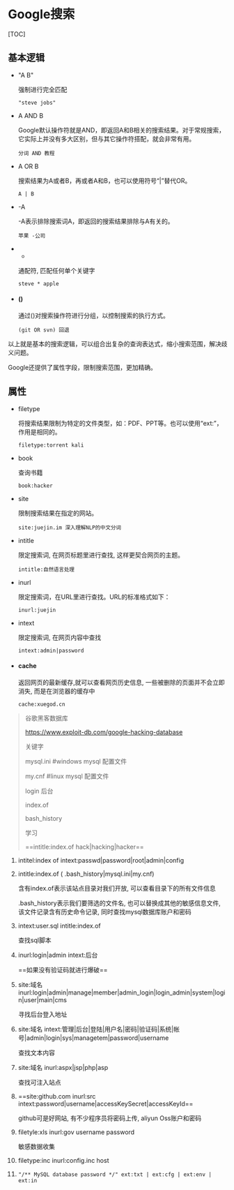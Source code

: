 # Google搜索

[TOC]

## 基本逻辑

- "A B"

  强制进行完全匹配

  ```
  "steve jobs"
  ```

- A AND B

  Google默认操作符就是AND，即返回A和B相关的搜索结果。对于常规搜索，它实际上并没有多大区别，但与其它操作符搭配，就会非常有用。

  ```
  分词 AND 教程
  ```

- A OR  B

  搜索结果为A或者B，再或者A和B，也可以使用符号“|”替代OR。

  ```
  A | B
  ```

- -A

  -A表示排除搜索词A，即返回的搜索结果排除与A有关的。

  ```
  苹果 -公司
  ```

- *

  通配符, 匹配任何单个关键字

  ```
  steve * apple
  ```

- #### ()

  通过()对搜索操作符进行分组，以控制搜索的执行方式。

  ```
  (git OR svn) 回退
  ```

以上就是基本的搜索逻辑，可以组合出复杂的查询表达式，缩小搜索范围，解决歧义问题。

Google还提供了属性字段，限制搜索范围，更加精确。

## 属性

- filetype

  将搜索结果限制为特定的文件类型，如：PDF、PPT等。也可以使用“ext:”，作用是相同的。

  ```
  filetype:torrent kali
  ```

- book

  查询书籍

  ```
  book:hacker
  ```

- site

  限制搜索结果在指定的网站。

  ```
  site:juejin.im 深入理解NLP的中文分词
  ```

- intitle

  限定搜索词, 在网页标题里进行查找, 这样更契合网页的主题。

  ```
  intitle:自然语言处理
  ```

- inurl

  限定搜索词，在URL里进行查找。URL的标准格式如下：

  ```
  inurl:juejin
  ```

- intext

  限定搜索词, 在网页内容中查找

  ```
  intext:admin|password
  ```

- #### cache

  返回网页的最新缓存,就可以查看网页历史信息, 一些被删除的页面并不会立即消失, 而是在浏览器的缓存中

  ```
  cache:xuegod.cn
  ```

> 谷歌黑客数据库
>
> https://www.exploit-db.com/google-hacking-database
>
> 关键字
>
> mysql.ini #windows mysql 配置文件
>
> my.cnf #linux mysql 配置文件
>
> login 后台
>
> index.of  
>
> bash_history
>
> 学习
>
> ==intitle:index.of hack|hacking|hacker==

1. intitel:index of  intext:passwd|password|root|admin|config

2. intitle:index.of  ( .bash_history|mysql.ini|my.cnf)

   含有index.of表示该站点目录对我们开放, 可以查看目录下的所有文件信息

   .bash_history表示我们要筛选的文件名, 也可以替换成其他的敏感信息文件, 该文件记录含有历史命令记录, 同时查找mysql数据库账户和密码

3. intext:user.sql intitle:index.of

   查找sql脚本

4. inurl:login|admin intext:后台 

   ==如果没有验证码就进行爆破==

5. site:域名inurl:login|admin|manage|member|admin_login|login_admin|system|login|user|main|cms

   寻找后台登入地址

5. site:域名 intext:管理|后台|登陆|用户名|密码|验证码|系统|帐号|admin|login|sys|managetem|password|username

    查找文本内容

6. site:域名 inurl:aspx|jsp|php|asp

   查找可注入站点

7. ==site:github.com inurl:src intext:password|username|accessKeySecret|accessKeyId==

   github可是好网站, 有不少程序员将密码上传, aliyun Oss账户和密码

8. filetyle:xls inurl:gov username password

   敏感数据收集

9. filetype:inc inurl:config.inc host

10. `"/** MySQL database password */" ext:txt | ext:cfg | ext:env | ext:in`

    

